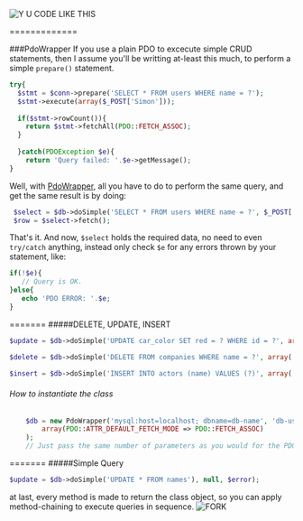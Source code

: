 ![Y U CODE LIKE THIS](http://i.imm.io/1hRAR.jpeg)

 
=============

###PdoWrapper
If you use a plain PDO to excecute simple CRUD statements, then I assume you'll be writting at-least this much, to perform a simple `prepare()` statement. 

```` php            
try{
  $stmt = $conn->prepare('SELECT * FROM users WHERE name = ?');
  $stmt->execute(array($_POST['Simon']));
  
  if($stmt->rowCount()){
    return $stmt->fetchAll(PDO::FETCH_ASSOC); 
  }
  
  }catch(PDOException $e){
    return 'Query failed: '.$e->getMessage();
}
````
 Well,  with [PdoWrapper](https://github.com/simon-eQ/PdoWrapper), all you have to do to perform the same query, and  get the same result is by doing:

```` php     
 $select = $db->doSimple('SELECT * FROM users WHERE name = ?', $_POST['username'], $e);
 $row = $select->fetch(); 
````
That's it. And now, `$select` holds the required data, no need to even `try/catch` anything, instead only check `$e` for any errors
thrown by your statement, like: 
 ```` php
 if(!$e){
    // Query is OK.
 }else{
    echo 'PDO ERROR: '.$e;
 }
 ````
=======
#####DELETE, UPDATE, INSERT

```` php 
$update = $db->doSimple('UPDATE car_color SET red = ? WHERE id = ?', array('blue', 1), $error);
````
```` php 
$delete = $db->doSimple('DELETE FROM companies WHERE name = ?', array('Monsanto'), $error);
````
```` php 
$insert = $db->doSimple('INSERT INTO actors (name) VALUES (?)', array('Chuck Norris'), $error);
````
###### How to instantiate the class
```` php 
	$db = new PdoWrapper('mysql:host=localhost; dbname=db-name', 'db-user', 'db-pass'
		array(PDO::ATTR_DEFAULT_FETCH_MODE => PDO::FETCH_ASSOC)
	);
	// Just pass the same number of parameters as you would for the PDO() object
````

=======
#####Simple Query
```` php 
$update = $db->doSimple('UPDATE * FROM names'), null, $error);
```` 
at last, every method is made to return the class object, so you can apply method-chaining to execute queries in sequence. 
![FORK](http://i.imm.io/1m2WW.png)
